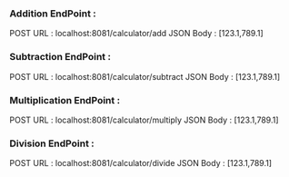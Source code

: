 ### Addition EndPoint : 
POST URL  : localhost:8081/calculator/add
JSON Body : [123.1,789.1]

### Subtraction EndPoint : 
POST URL  : localhost:8081/calculator/subtract
JSON Body : [123.1,789.1]

### Multiplication EndPoint : 
POST URL  : localhost:8081/calculator/multiply
JSON Body : [123.1,789.1]

### Division EndPoint : 
POST URL  : localhost:8081/calculator/divide
JSON Body : [123.1,789.1]